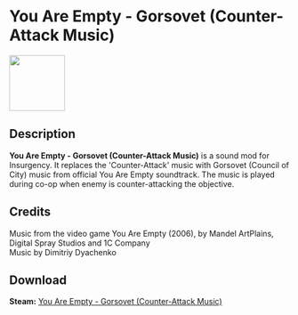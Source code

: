 # You Are Empty - Gorsovet (Counter-Attack Music)

<img src="https://steamuserimages-a.akamaihd.net/ugc/940583200083065445/2A228E3F6D3A7A5478866B6661F715FB0C282686/" width="100" height="100">

## Description
**You Are Empty - Gorsovet (Counter-Attack Music)** is a sound mod for Insurgency. It replaces the 'Counter-Attack' music with Gorsovet (Council of City) music from official You Are Empty soundtrack. The music is played during co-op when enemy is counter-attacking the objective.

## Credits
Music from the video game You Are Empty (2006), by Mandel ArtPlains, Digital Spray Studios and 1C Company<br/>
Music by Dimitriy Dyachenko

## Download

 **Steam:** [You Are Empty - Gorsovet (Counter-Attack Music)](https://steamcommunity.com/sharedfiles/filedetails/?id=1546299757)

